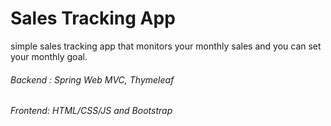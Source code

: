 # Sales Tracking App


simple sales tracking app that monitors your monthly sales and you can set your monthly goal.


###### Backend : Spring Web MVC, Thymeleaf
###### Frontend: HTML/CSS/JS and Bootstrap

